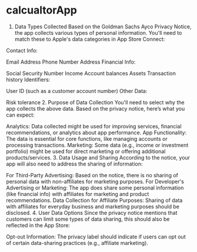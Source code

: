 # calcualtorApp

1. Data Types Collected
Based on the Goldman Sachs Ayco Privacy Notice, the app collects various types of personal information. You'll need to match these to Apple's data categories in App Store Connect:

Contact Info:

Email Address
Phone Number
Address
Financial Info:

Social Security Number
Income
Account balances
Assets
Transaction history
Identifiers:

User ID (such as a customer account number)
Other Data:

Risk tolerance
2. Purpose of Data Collection
You'll need to select why the app collects the above data. Based on the privacy notice, here’s what you can expect:

Analytics: Data collected might be used for improving services, financial recommendations, or analytics about app performance.
App Functionality: The data is essential for core functions, like managing accounts or processing transactions.
Marketing: Some data (e.g., income or investment portfolio) might be used for direct marketing or offering additional products/services.
3. Data Usage and Sharing
According to the notice, your app will also need to address the sharing of information:

For Third-Party Advertising: Based on the notice, there is no sharing of personal data with non-affiliates for marketing purposes.
For Developer's Advertising or Marketing: The app does share some personal information (like financial info) with affiliates for marketing and product recommendations.
Data Collection for Affiliate Purposes: Sharing of data with affiliates for everyday business and marketing purposes should be disclosed.
4. User Data Options
Since the privacy notice mentions that customers can limit some types of data sharing, this should also be reflected in the App Store:

Opt-out Information: The privacy label should indicate if users can opt out of certain data-sharing practices (e.g., affiliate marketing).
